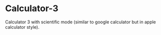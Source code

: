 # Calculator-3
Calculator 3 with scientific mode (similar to google calculator but in apple calculator style).
